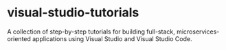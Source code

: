 # visual-studio-tutorials
A collection of step-by-step tutorials for building full-stack, microservices-oriented applications using Visual Studio and Visual Studio Code. 
